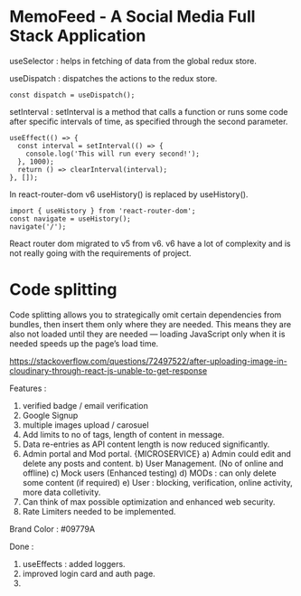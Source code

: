 # MemoFeed - A Social Media Full Stack Application

useSelector : helps in fetching of data from the global redux store.

useDispatch : dispatches the actions to the redux store.

```
const dispatch = useDispatch();
```

setInterval : setInterval is a method that calls a function or runs some code after specific intervals of time, as specified through the second parameter.

```
useEffect(() => {
  const interval = setInterval(() => {
    console.log('This will run every second!');
  }, 1000);
  return () => clearInterval(interval);
}, []);
```

In react-router-dom v6 useHistory() is replaced by useHistory().

```
import { useHistory } from 'react-router-dom';
const navigate = useHistory();
navigate('/');
```

React router dom migrated to v5 from v6. v6 have a lot of complexity and is not really going with the requirements of project.


# Code splitting
Code splitting allows you to strategically omit certain dependencies from bundles, then insert them only where they are needed. This means they are also not loaded until they are needed — loading JavaScript only when it is needed speeds up the page’s load time.



https://stackoverflow.com/questions/72497522/after-uploading-image-in-cloudinary-through-react-js-unable-to-get-response


Features :
1) verified badge / email verification
2) Google Signup
3) multiple images upload / carosuel
4) Add limits to no of tags, length of content in message.
5) Data re-entries as API content length is now reduced significantly.
6) Admin portal and Mod portal. {MICROSERVICE} 
  a) Admin could edit and delete any posts and content.
  b) User Management. (No of online and offline)
  c) Mock users (Enhanced testing)
  d) MODs : can only delete some content (if required)
  e) User : blocking, verification, online activity, more data colletivity.
7) Can think of max possible optimization and enhanced web security.
8) Rate Limiters needed to be implemented.

Brand Color : #09779A


Done : 

1) useEffects : added loggers.
2) improved login card and auth page.
3) 
